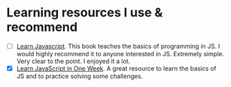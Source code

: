 # Learning resources I use & recommend

- [ ] [Learn Javascript](https://www.gitbook.com/book/gitbookio/javascript/details). This book teaches the basics of programming in JS. I would highly recommend it to anyone interested in JS. Extremely simple. Very clear to the point. I enjoyed it a lot.
- [x] [Learn JavaScript in One Week](https://coderbyte.com/course/learn-javascript-in-one-week). A great resource to learn the basics of JS and to practice solving some challenges.
